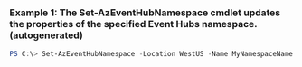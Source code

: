 ### Example 1: The Set-AzEventHubNamespace cmdlet updates the properties of the specified Event Hubs namespace. (autogenerated)
```powershell
PS C:\> Set-AzEventHubNamespace -Location WestUS -Name MyNamespaceName -ResourceGroupName MyResourceGroupName -SkuName Basic
```

